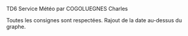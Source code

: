 TD6 Service Météo par COGOLUEGNES Charles

Toutes les consignes sont respectées.
Rajout de la date au-dessus du graphe.
